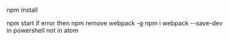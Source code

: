 
npm install

npm start
if error then 
npm remove webpack -g
npm i webpack --save-dev in powershell not in atom

